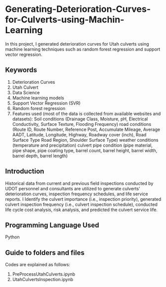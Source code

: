 # Generating-Deterioration-Curves-for-Culverts-using-Machin-Learning
In this project, I generated deterioration curves for Utah culverts using machine learning techniques such as random forest regression and support vector regression.

## Keywords
1. Deterioration Curves
2. Utah Culvert
3. Data Science
4. Machine learning models
5. Support Vector Regression (SVR)
6. Random forest regression
7. Features used (most of the data is collected from available websites and datasets):
  Soil conditions (Drainage Class, Moisture, pH, Electrical Conductivity, Surface Texture,	Flooding Frequency)
  road conditions (Route ID,	Route Number,	Reference Post,	Accumulate Mileage,	Average AADT,	Latitude,	Longitude,	Highway,	Roadway cover (inch),	Road Surface Type	Road Region,	Shoulder Surface Type)
  weather conditions (temperature and precipitation)
  culvert pipe condition (pipe material, pipe shape, pipe coating type, barrel count, barrel height, barrel width, barrel depth, barrel length)

## Introduction
Historical data from current and previous field inspections conducted by UDOT personnel and consultants are utilized to generate culverts’ deterioration curves, inspection frequency schedules, and life service reports. I Identify the culvert importance (i.e., inspection priority), generated culvert inspection frequency (i.e., culvert inspection schedule), conducted life cycle cost analysis, risk analysis, and predicted the culvert service life.

## Programming Language Used
Python

## Guide to folders and files
Codes are explained as follows:
1. PreProcessUtahCulverts.ipynb
2. UtahCulvertsInspection.ipynb
      






